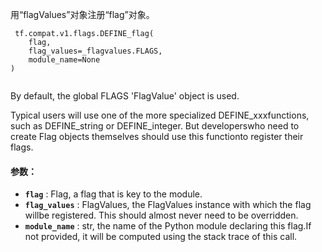 用“flagValues”对象注册“flag”对象。

```
 tf.compat.v1.flags.DEFINE_flag(
    flag,
    flag_values=_flagvalues.FLAGS,
    module_name=None
)
 
```

By default, the global FLAGS 'FlagValue' object is used.

Typical users will use one of the more specialized DEFINE_xxxfunctions, such as DEFINE_string or DEFINE_integer.  But developerswho need to create Flag objects themselves should use this functionto register their flags.

#### 参数：
- **`flag`** : Flag, a flag that is key to the module.
- **`flag_values`** : FlagValues, the FlagValues instance with which the flag willbe registered. This should almost never need to be overridden.
- **`module_name`** : str, the name of the Python module declaring this flag.If not provided, it will be computed using the stack trace of this call.
